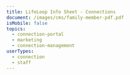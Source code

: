 ```yaml
---
title: LifeLoop Info Sheet - Connections
document: /images/cms/family-member-pdf.pdf
isMobile: false
topics:
  - connection-portal
  - marketing
  - connection-management
userTypes:
  - connection
  - staff
---
```

